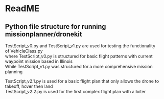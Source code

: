 # ReadME
## Python file structure for running missionplanner/dronekit
TestScript_v0.py and TestScript_v1.py are used for testing the functionality of VehicleClass.py  
where TestScript_v0.py is structured for basic flight patterns with current waypoint mission based in Illinois  
While TestScript_v1.py was structured for a more comprehensive mission planning  

TestScript_v2.1.py is used for a basic flight plan that only allows the drone to takeoff, hover then land  
TestScript_v2.2.py is used for the first complex flight plan with a loiter  